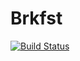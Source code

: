 # Brkfst

[![Build Status](https://travis-ci.org/cm0s/brkfst.png)](https://travis-ci.org/cm0s/brkfst)